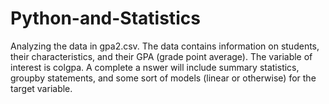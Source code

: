 # Python-and-Statistics

Analyzing the data in gpa2.csv. The data contains information on students, their characteristics, and their
GPA (grade point average). The variable of interest is colgpa. A complete a nswer will include summary
statistics, groupby statements, and some sort of models (linear or otherwise) for the target variable.

